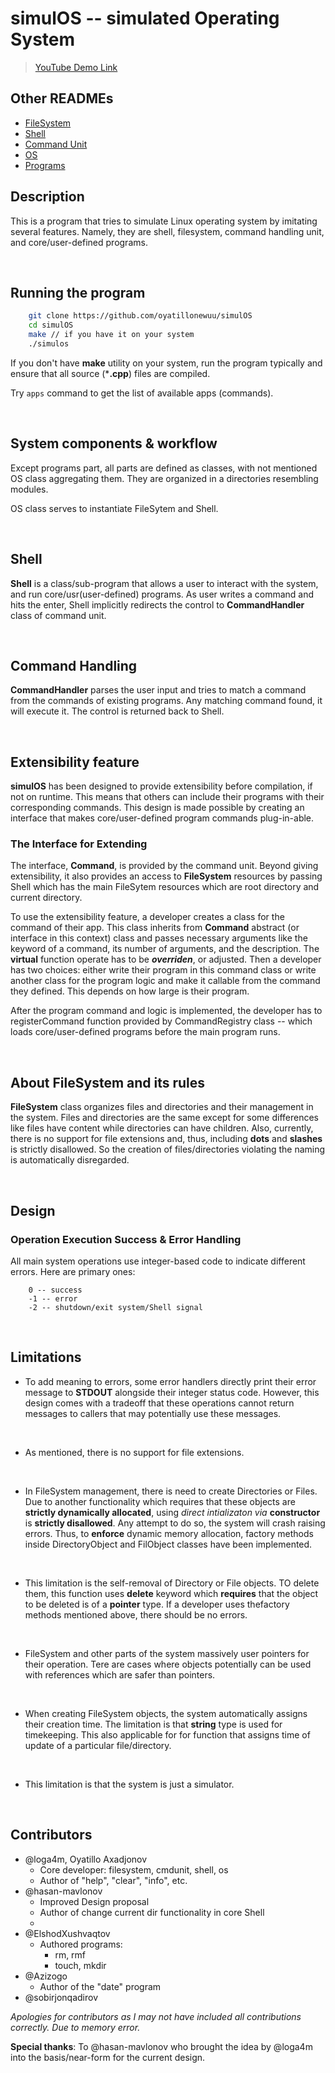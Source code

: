 # simulOS -- simulated Operating System

> [YouTube Demo Link](https://youtu.be/bmBpXd0pP4s)

## Other READMEs
- [FileSystem](./filesystem/README.md)
- [Shell](./shell/README.md)
- [Command Unit](./cmdunit/README.md)
- [OS](./os/README.md)
- [Programs](./programs/README.md)

## Description
This is a program that tries to simulate Linux operating system by imitating several features.
Namely, they are shell, filesystem, command handling unit, and core/user-defined programs.

<br>

## Running the program
```bash
    git clone https://github.com/oyatillonewuu/simulOS
    cd simulOS
    make // if you have it on your system
    ./simulos
```
If you don't have **make** utility on your system, run the program typically and ensure that all source (\***.cpp**) files are compiled. 

Try `apps` command to get the list of available apps (commands).

<br>

## System components & workflow
Except programs part, all parts are defined as classes, with not mentioned OS class aggregating them. They are organized in a directories resembling modules.

OS class serves to instantiate FileSytem and Shell.

<br>

## Shell
**Shell** is a class/sub-program that allows a user to interact with the system, and run core/usr(user-defined) programs. As user writes a command and hits the enter, Shell implicitly redirects the control to **CommandHandler** class of command unit. 

<br>

## Command Handling
**CommandHandler** parses the user input and tries to match a command from the commands of existing programs. Any matching command found, it will execute it. The control is returned back to Shell.

<br>

## Extensibility feature
**simulOS** has been designed to provide extensibility before compilation, if not on runtime. This means that others can include their programs with their corresponding commands. This design is made possible by creating an interface that makes core/user-defined program commands plug-in-able.

### The Interface for Extending
The interface, **Command**, is provided by the command unit. Beyond giving extensibility, it also provides an access to **FileSystem** resources by passing Shell which has the main FileSytem resources which are root directory and current directory.

To use the extensibility feature, a developer creates a class for the command of their app. This class inherits from **Command** abstract (or interface in this context) class and passes necessary arguments like the keyword of a command, its number of arguments, and the description. The **virtual** function operate has to be ***overriden***, or adjusted. Then a developer has two choices: either write their program in this command class or write another class for the program logic and make it callable from the command they defined. This depends on how large is their program.

After the program command and logic is implemented, the developer has to registerCommand function provided by CommandRegistry class -- which loads core/user-defined programs before the main program runs.

<br>

## About FileSystem and its rules
**FileSystem** class organizes files and directories and their management in the system. Files and directories are the same except for some differences like files have content while directories can have children. Also, currently, there is no support for file extensions and, thus, including **dots** and **slashes** is strictly disallowed. So the creation of files/directories violating the naming is automatically disregarded.

<br>

## Design

### Operation Execution Success & Error Handling

All main system operations use integer-based code to indicate different errors. Here are primary ones:
```
    0 -- success
    -1 -- error
    -2 -- shutdown/exit system/Shell signal
```

<br>

## Limitations

- To add meaning to errors, some error handlers directly print their error message to **STDOUT** alongside their integer status code. However, this design comes with a tradeoff that these operations cannot return messages to callers that may potentially use these messages.

<br>

- As mentioned, there is no support for file extensions.

<br>

- In FileSystem management, there is need to create Directories or Files. Due to another functionality which requires that these objects are **strictly dynamically allocated**, using *direct intializaton via* **constructor** is **strictly disallowed**. Any attempt to do so, the system will crash raising errors.
Thus, to **enforce** dynamic memory allocation, factory methods inside DirectoryObject and FilObject classes have been implemented.

<br>

- This limitation is the self-removal of Directory or File objects. TO delete them, this function uses **delete** keyword which **requires** that the object to be deleted is of a **pointer** type. If a developer uses thefactory methods mentioned above, there should be no errors.

<br>

- FileSystem and other parts of the system massively user pointers for their operation. Tere are cases where objects potentially can be used with references which are safer than pointers.

<br>

- When creating FileSystem objects, the system automatically assigns their creation time. The limitation is that **string** type is used for timekeeping. This also applicable for for function that assigns time of update of a particular file/directory.

<br>

- This limitation is that the system is just a simulator.

<br>


## Contributors
- @loga4m, Oyatillo Axadjonov
  - Core developer: filesystem, cmdunit, shell, os
  - Author of "help", "clear", "info", etc. 
- @hasan-mavlonov
  - Improved Design proposal
  - Author of change current dir functionality in core Shell
  - 
- @ElshodXushvaqtov
  - Authored programs:
    - rm, rmf
    - touch, mkdir
- @Azizogo
  - Author of the "date" program
- @sobirjonqadirov

*Apologies for contributors as I may not have included all contributions correctly. Due to memory error.*

**Special thanks**: To @hasan-mavlonov who brought the idea by @loga4m into the basis/near-form for the current design.

